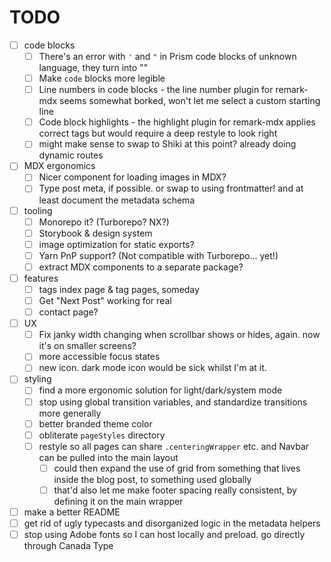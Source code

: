 # TODO

- [ ] code blocks
  - [ ] There's an error with `'` and `"` in Prism code blocks of unknown language, they turn into &quot;&quot;
  - [ ] Make `code` blocks more legible
  - [ ] Line numbers in code blocks - the line number plugin for remark-mdx seems somewhat borked, won't let me select a custom starting line
  - [ ] Code block highlights - the highlight plugin for remark-mdx applies correct tags but would require a deep restyle to look right
  - [ ] might make sense to swap to Shiki at this point? already doing dynamic routes
- [ ] MDX ergonomics
  - [ ] Nicer component for loading images in MDX?
  - [ ] Type post meta, if possible. or swap to using frontmatter! and at least document the metadata schema
- [ ] tooling
  - [ ] Monorepo it? (Turborepo? NX?)
  - [ ] Storybook & design system
  - [ ] image optimization for static exports?
  - [ ] Yarn PnP support? (Not compatible with Turborepo... yet!)
  - [ ] extract MDX components to a separate package?
- [ ] features
  - [ ] tags index page & tag pages, someday
  - [ ] Get "Next Post" working for real
  - [ ] contact page?
- [ ] UX
  - [ ] Fix janky width changing when scrollbar shows or hides, again. now it's on smaller screens?
  - [ ] more accessible focus states
  - [ ] new icon. dark mode icon would be sick whilst I'm at it.
- [ ] styling
  - [ ] find a more ergonomic solution for light/dark/system mode
  - [ ] stop using global transition variables, and standardize transitions more generally
  - [ ] better branded theme color
  - [ ] obliterate `pageStyles` directory
  - [ ] restyle so all pages can share `.centeringWrapper` etc. and Navbar can be pulled into the main layout
    - [ ] could then expand the use of grid from something that lives inside the blog post, to something used globally
    - [ ] that'd also let me make footer spacing really consistent, by defining it on the main wrapper
- [ ] make a better README
- [ ] get rid of ugly typecasts and disorganized logic in the metadata helpers
- [ ] stop using Adobe fonts so I can host locally and preload. go directly through Canada Type
